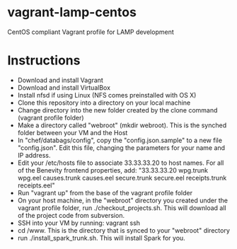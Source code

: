 vagrant-lamp-centos
===================

CentOS compliant Vagrant profile for LAMP development

Instructions
============
- Download and install Vagrant
- Download and install VirtualBox
- Install nfsd if using Linux (NFS comes preinstalled with OS X)
- Clone this repository into a directory on your local machine
- Change directory into the new folder created by the clone command (vagrant profile folder)
- Make a directory called "webroot" (mkdir webroot).  This is the synched folder between your VM and the Host
- In "chef/databags/config", copy the "config.json.sample" to a new file "config.json".  Edit this file, changing the parameters for your name and IP address.
- Edit your /etc/hosts file to associate 33.33.33.20 to host names. For all of the Benevity frontend properties, add: "33.33.33.20 wpg.trunk wpg.eel causes.trunk causes.eel secure.trunk secure.eel receipts.trunk receipts.eel"
- Run "vagrant up" from the base of the vagrant profile folder
- On your host machine, in the "webroot" directory you created under the vagrant profile folder, run ./checkout_projects.sh. This will download all of the project code from subversion.
- SSH into your VM by running: vagrant ssh
- cd /www. This is the directory that is synced to your "webroot" directory
- run ./install_spark_trunk.sh. This will install Spark for you.